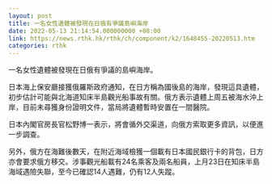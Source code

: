 ```yaml
---
layout: post
title: 一名女性遺體被發現在日俄有爭議島嶼海岸
date: 2022-05-13 21:14:54.000000000 +08:00
link: https://news.rthk.hk/rthk/ch/component/k2/1648455-20220513.htm
categories: rthk
---
```


一名女性遺體被發現在日俄有爭議的島嶼海岸。

日本海上保安廳接獲俄羅斯政府通知，在日方稱為國後島的海岸，發現這具遺體，初步估計可能與北海道知床半島觀光船事故有關。俄方表示遺體上周五被海水沖上岸，目前未尋獲身份證明文件，當局將遺體暫時安置在一間醫院。

日本內閣官房長官松野博一表示，將會循外交渠道，向俄方索取更多資訊，以便進一步調查。

另外，俄方在海難後數天，在附近海域檢獲一個載有日本國民銀行卡的背包，日方亦會要求俄方移交。涉事觀光船載有24名乘客及兩名船員，上月23日在知床半島海域遇險失聯，至今已確認14人遇難，仍有12人失蹤。

